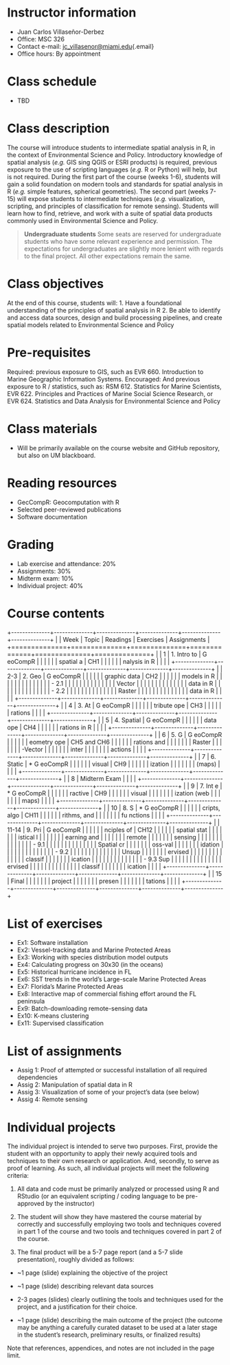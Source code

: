 # Instructor information

-   Juan Carlos Villaseñor-Derbez
-   Office: MSC 326
-   Contact e-mail: [jc_villasenor\@miami.edu](mailto:jc_villasenor@miami.edu){.email}
-   Office hours: By appointment

# Class schedule

-   TBD

# Class description

The course will introduce students to intermediate spatial analysis in R, in the context of
Environmental Science and Policy. Introductory knowledge of spatial analysis (*e.g.* GIS sing QGIS
or ESRI products) is required, previous exposure to the use of scripting languages (*e.g.* R or
Python) will help, but is not required. During the first part of the course (weeks 1-6), students
will gain a solid foundation on modern tools and standards for spatial analysis in R (*e.g.* simple
features, spherical geometries). The second part (weeks 7-15) will expose students to intermediate
techniques (*e.g.* visualization, scripting, and principles of classification for remote sensing).
Students will learn how to find, retrieve, and work with a suite of spatial data products commonly
used in Environmental Science and Policy.

> **Undergraduate students** Some seats are reserved for undergraduate students who have some
> relevant experience and permission. The expectations for undergraduates are slightly more lenient
> with regards to the final project. All other expectations remain the same.

# Class objectives

At the end of this course, students will: 1. Have a foundational understanding of the principles of
spatial analysis in R 2. Be able to identify and access data sources, design and build processing
pipelines, and create spatial models related to Environmental Science and Policy

# Pre-requisites

Required: previous exposure to GIS, such as EVR 660. Introduction to Marine Geographic Information
Systems. Encouraged: And previous exposure to R / statistics, such as: RSM 612. Statistics for
Marine Scientists, EVR 622. Principles and Practices of Marine Social Science Research, or EVR 624.
Statistics and Data Analysis for Environmental Science and Policy

# Class materials

-   Will be primarily available on the course website and GitHub repository, but also on UM
    blackboard.

# Reading resources

-   GecCompR: Geocomputation with R
-   Selected peer-reviewed publications
-   Software documentation

# Grading

-   Lab exercise and attendance: 20%
-   Assignments: 30%
-   Midterm exam: 10%
-   Individual project: 40%

# Course contents

+--------------+--------------+--------------+--------------+--------------+--------------+
|              | Week         | Topic        | Readings     | Exercises    | Assignments  |
+==============+==============+==============+==============+==============+==============+
|              | 1            | 1\. Intro to | G eoCompR    |              |              |
|              |              | spatial a    | CH1          |              |              |
|              |              | nalysis in R |              |              |              |
+--------------+--------------+--------------+--------------+--------------+--------------+
|              | 2-3          | 2\. Geo      | G eoCompR    |              |              |
|              |              | graphic data | CH2          |              |              |
|              |              | models in R  |              |              |              |
|              |              |              |              |              |              |
|              |              | -   2.1      |              |              |              |
|              |              |              |              |              |              |
|              |              | Vector       |              |              |              |
|              |              |              |              |              |              |
|              |              | data in R    |              |              |              |
|              |              |              |              |              |              |
|              |              | -   2.2      |              |              |              |
|              |              |              |              |              |              |
|              |              | Raster       |              |              |              |
|              |              |              |              |              |              |
|              |              | data in R    |              |              |              |
+--------------+--------------+--------------+--------------+--------------+--------------+
|              | 4            | 3\. At       | G eoCompR    |              |              |
|              |              | tribute ope  | CH3          |              |              |
|              |              | rations      |              |              |              |
+--------------+--------------+--------------+--------------+--------------+--------------+
|              | 5            | 4\. Spatial  | G eoCompR    |              |              |
|              |              | data ope     | CH4          |              |              |
|              |              | rations in R |              |              |              |
+--------------+--------------+--------------+--------------+--------------+--------------+
|              | 6            | 5\. G        | G eoCompR    |              |              |
|              |              | eometry ope  | CH5 and CH6  |              |              |
|              |              | rations and  |              |              |              |
|              |              | Raster       |              |              |              |
|              |              | -Vector      |              |              |              |
|              |              | inter        |              |              |              |
|              |              | actions      |              |              |              |
+--------------+--------------+--------------+--------------+--------------+--------------+
|              | 7            | 6\. Static   | \* G eoCompR |              |              |
|              |              | visual       | CH9          |              |              |
|              |              | ization      |              |              |              |
|              |              | (maps)       |              |              |              |
+--------------+--------------+--------------+--------------+--------------+--------------+
|              | 8            | Midterm Exam |              |              |              |
+--------------+--------------+--------------+--------------+--------------+--------------+
|              | 9            | 7\. Int e    | \* G eoCompR |              |              |
|              |              | ractive      | CH9          |              |              |
|              |              | visual       |              |              |              |
|              |              | ization (web |              |              |              |
|              |              | maps)        |              |              |              |
+--------------+--------------+--------------+--------------+--------------+--------------+
|              | 10           | 8\. S        | \* G eoCompR |              |              |
|              |              | cripts, algo | CH11         |              |              |
|              |              | rithms, and  |              |              |              |
|              |              | fu nctions   |              |              |              |
+--------------+--------------+--------------+--------------+--------------+--------------+
|              | 11-14        | 9\. Pri      | G eoCompR    |              |              |
|              |              | nciples of   | CH12         |              |              |
|              |              | spatial stat |              |              |              |
|              |              | istical l    |              |              |              |
|              |              | earning and  |              |              |              |
|              |              | remote       |              |              |              |
|              |              | sensing      |              |              |              |
|              |              |              |              |              |              |
|              |              | -   9.1      |              |              |              |
|              |              |              |              |              |              |
|              |              | Spatial cr   |              |              |              |
|              |              | oss-val      |              |              |              |
|              |              | idation      |              |              |              |
|              |              |              |              |              |              |
|              |              | -   9.2      |              |              |              |
|              |              |              |              |              |              |
|              |              | Unsup        |              |              |              |
|              |              | ervised      |              |              |              |
|              |              |              |              |              |              |
|              |              | classif      |              |              |              |
|              |              | ication      |              |              |              |
|              |              |              |              |              |              |
|              |              | -   9.3 Sup  |              |              |              |
|              |              |              |              |              |              |
|              |              | ervised      |              |              |              |
|              |              |              |              |              |              |
|              |              | classif      |              |              |              |
|              |              | ication      |              |              |              |
+--------------+--------------+--------------+--------------+--------------+--------------+
|              | 15           | Final        |              |              |              |
|              |              | project      |              |              |              |
|              |              | presen       |              |              |              |
|              |              | tations      |              |              |              |
+--------------+--------------+--------------+--------------+--------------+--------------+

# List of exercises

-   Ex1: Software installation
-   Ex2: Vessel-tracking data and Marine Protected Areas
-   Ex3: Working with species distribution model outputs
-   Ex4: Calculating progress on 30x30 (in the oceans)
-   Ex5: Historical hurricane incidence in FL
-   Ex6: SST trends in the world’s Large-scale Marine Protected Areas
-   Ex7: Florida’s Marine Protected Areas
-   Ex8: Interactive map of commercial fishing effort around the FL peninsula
-   Ex9: Batch-downloading remote-sensing data
-   Ex10: K-means clustering
-   Ex11: Supervised classification

# List of assignments

-   Assig 1: Proof of attempted or successful installation of all required dependencies
-   Assig 2: Manipulation of spatial data in R
-   Assig 3: Visualization of some of your project’s data (see below)
-   Assig 4: Remote sensing

# Individual projects

The individual project is intended to serve two purposes. First, provide the student with an
opportunity to apply their newly acquired tools and techniques to their own research or application.
And, secondly, to serve as proof of learning. As such, all individual projects will meet the
following criteria:

1.  All data and code must be primarily analyzed or processed using R and RStudio (or an equivalent
    scripting / coding language to be pre-approved by the instructor)

2.  The student will show they have mastered the course material by correctly and successfully
    employing two tools and techniques covered in part 1 of the course and two tools and techniques
    covered in part 2 of the course.

3.  The final product will be a 5-7 page report (and a 5-7 slide presentation), roughly divided as
    follows:

-   \~1 page (slide) explaining the objective of the project

-   \~1 page (slide) describing relevant data sources

-   2-3 pages (slides) clearly outlining the tools and techniques used for the project, and a
    justification for their choice.

-   \~1 page (slide) describing the main outcome of the project (the outcome may be anything a
    carefully curated dataset to be used at a later stage in the student’s research, preliminary
    results, or finalized results)

Note that references, appendices, and notes are not included in the page limit.
